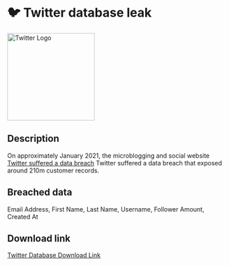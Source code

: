 # 🐦 Twitter database leak

<img src="https://i.imgur.com/yKbRdRt.png" alt="Twitter Logo" width="200" height="200">

## Description

On approximately January 2021, the microblogging and social website <a href="https://www.bleepingcomputer.com/news/security/200-million-twitter-users-email-addresses-allegedly-leaked-online/" target="_blank" rel="noopener">Twitter suffered a data breach</a>
Twitter suffered a data breach</a> that exposed around 210m customer records.

## Breached data

Email Address, First Name, Last Name, Username, Follower Amount, Created At

## Download link

[Twitter Database Download Link](https://buzzheavier.com/ei0t32lnqgh1)

